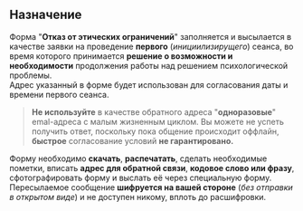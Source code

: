 ## Назначение

Форма "**Отказ от этических ограничений**" заполняется и высылается в качестве заявки на проведение **первого** (*инициилизирущего*) сеанса, во время которого принимается **решение о возможности и необходимости** продолжения работы над решением психологической проблемы.  
Адрес указанный в форме будет использован для согласования даты и времени первого сеанса.
>**Не используйте** в качестве обратного адреса "**одноразовые**" emal-адреса с малым жизненным циклом. Вы можете не успеть получить ответ, поскольку пока общение происходит оффлайн, **быстрое** согласование условий **не гарантировано.**

Форму   необходимо **скачать**, **распечатать**, сделать необходимые пометки, вписать **адрес для обратной связи**, **кодовое слово или фразу**, сфотографировать форму и выслать её через специальную форму. Пересылаемое сообщение **шифруется на вашей стороне** (*без отправки в открытом виде*) и не доступен никому, вплоть до расшифровки.